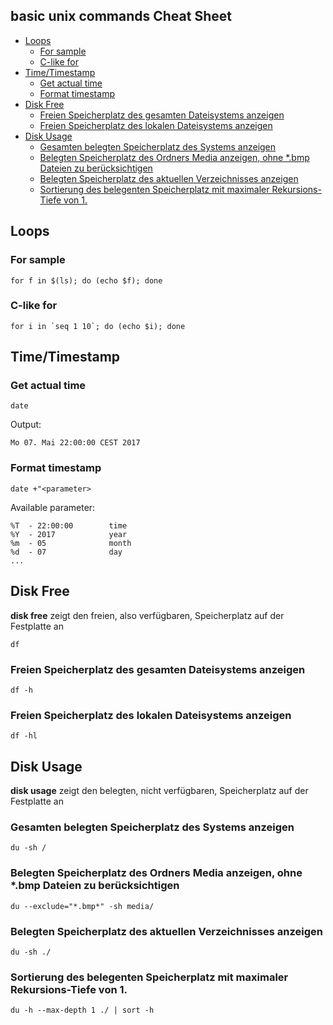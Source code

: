 ## basic unix commands Cheat Sheet

- [Loops](#loops)
  * [For sample](#for-sample)
  * [C-like for](#c-like-for)
- [Time/Timestamp](#time-timestamp)
  * [Get actual time](#get-actual-time)
  * [Format timestamp](#format-timestamp)
- [Disk Free](#disk-free)
  * [Freien Speicherplatz des gesamten Dateisystems anzeigen](#freien-speicherplatz-des-gesamten-dateisystems-anzeigen)
  * [Freien Speicherplatz des lokalen Dateisystems anzeigen](#freien-speicherplatz-des-lokalen-dateisystems-anzeigen)
- [Disk Usage](#disk-usage)
  * [Gesamten belegten Speicherplatz des Systems anzeigen](#gesamten-belegten-speicherplatz-des-systems-anzeigen)
  * [Belegten Speicherplatz des Ordners Media anzeigen, ohne *.bmp Dateien zu berücksichtigen](#belegten-speicherplatz-des-ordners-media-anzeigen--ohne--bmp-dateien-zu-ber-cksichtigen)
  * [Belegten Speicherplatz des aktuellen Verzeichnisses anzeigen](#belegten-speicherplatz-des-aktuellen-verzeichnisses-anzeigen)
  * [Sortierung des belegenten Speicherplatz mit maximaler Rekursions-Tiefe von 1.](#sortierung-des-belegenten-speicherplatz-mit-maximaler-rekursions-tiefe-von-1)





## Loops

### For sample
```
for f in $(ls); do (echo $f); done
```

### C-like for
```
for i in `seq 1 10`; do (echo $i); done
```

## Time/Timestamp

### Get actual time
``` 
date
``` 
Output:
``` 
Mo 07. Mai 22:00:00 CEST 2017
``` 

### Format timestamp
``` 
date +"<parameter>
``` 
Available parameter:
``` 
%T  - 22:00:00        time
%Y  - 2017            year
%m  - 05              month
%d  - 07              day
...
``` 
## Disk Free
**disk free** zeigt den freien, also verfügbaren, Speicherplatz auf der Festplatte an
```
df
```
### Freien Speicherplatz des gesamten Dateisystems anzeigen
```
df -h
```
### Freien Speicherplatz des lokalen Dateisystems anzeigen
```
df -hl 
```

## Disk Usage
**disk usage** zeigt den belegten, nicht verfügbaren, Speicherplatz auf der Festplatte an

### Gesamten belegten Speicherplatz des Systems anzeigen
```
du -sh /
```
### Belegten Speicherplatz des Ordners Media anzeigen, ohne *.bmp Dateien zu berücksichtigen
```
du --exclude="*.bmp*" -sh media/ 
```
### Belegten Speicherplatz des aktuellen Verzeichnisses anzeigen
```
du -sh ./
```
### Sortierung des belegenten Speicherplatz mit maximaler Rekursions-Tiefe von 1.
```
du -h --max-depth 1 ./ | sort -h
```

